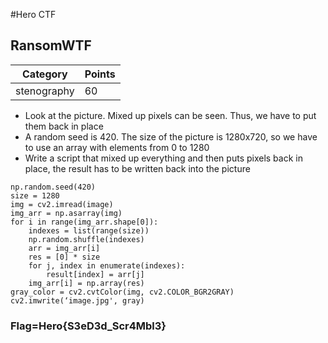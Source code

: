 #Hero CTF
## RansomWTF

Category | Points 
--- | --- 
stenography | 60

- Look at the picture. Mixed up pixels can be seen. Thus, we have to put them back in place
- A random seed is 420. The size of the picture is 1280x720, so we have to use an array with elements from 0 to 1280
- Write a script that mixed up everything and then puts pixels back in place, the result has to be written back into the picture
```
np.random.seed(420)
size = 1280
img = cv2.imread(image)
img_arr = np.asarray(img)
for i in range(img_arr.shape[0]):
    indexes = list(range(size))
    np.random.shuffle(indexes)
    arr = img_arr[i]
    res = [0] * size
    for j, index in enumerate(indexes):
        result[index] = arr[j] 
    img_arr[i] = np.array(res)  
gray_color = cv2.cvtColor(img, cv2.COLOR_BGR2GRAY)
cv2.imwrite(‘image.jpg', gray)
```

### Flag=Hero{S3eD3d_Scr4Mbl3}